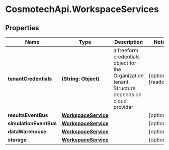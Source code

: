 # CosmotechApi.WorkspaceServices

## Properties

Name | Type | Description | Notes
------------ | ------------- | ------------- | -------------
**tenantCredentials** | **{String: Object}** | a freeform credentials object for the Organization tenant. Structure depends on cloud provider | [optional] [readonly] 
**resultsEventBus** | [**WorkspaceService**](WorkspaceService.md) |  | [optional] 
**simulationEventBus** | [**WorkspaceService**](WorkspaceService.md) |  | [optional] 
**dataWarehouse** | [**WorkspaceService**](WorkspaceService.md) |  | [optional] 
**storage** | [**WorkspaceService**](WorkspaceService.md) |  | [optional] 


